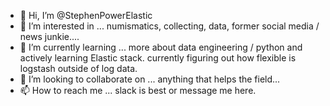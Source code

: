 - 👋 Hi, I’m @StephenPowerElastic
- 👀 I’m interested in ... numismatics, collecting, data, former social media / news junkie.... 
- 🌱 I’m currently learning ... more about data engineering / python and actively learning Elastic stack. currently figuring out how flexible is logstash outside of log data. 
- 💞️ I’m looking to collaborate on ... anything that helps the field...
- 📫 How to reach me ... slack is best or message me here.

<!---
StephenPowerElastic/StephenPowerElastic is a ✨ special ✨ repository because its `README.md` (this file) appears on your GitHub profile.
You can click the Preview link to take a look at your changes.
--->
